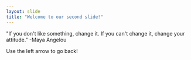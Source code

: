 ```yaml
---
layout: slide
title: "Welcome to our second slide!"
---
```

"If you don't like something, change it. If you can't change it, change your attitude."
-Maya Angelou

Use the left arrow to go back!
